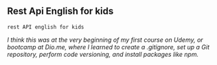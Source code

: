 Rest Api English for kids
-
`rest API english for kids`

_I think this was at the very beginning of my first course on Udemy, or bootcamp at Dio.me, where I learned to create a .gitignore, set up a Git repository, perform code versioning, and install packages like npm._
